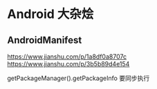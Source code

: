 # Android 大杂烩

## AndroidManifest

https://www.jianshu.com/p/1a8df0a8707c
https://www.jianshu.com/p/3b5b89d4e154


getPackageManager().getPackageInfo 要同步执行